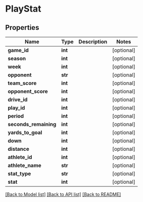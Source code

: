 # PlayStat

## Properties
Name | Type | Description | Notes
------------ | ------------- | ------------- | -------------
**game_id** | **int** |  | [optional] 
**season** | **int** |  | [optional] 
**week** | **int** |  | [optional] 
**opponent** | **str** |  | [optional] 
**team_score** | **int** |  | [optional] 
**opponent_score** | **int** |  | [optional] 
**drive_id** | **int** |  | [optional] 
**play_id** | **int** |  | [optional] 
**period** | **int** |  | [optional] 
**seconds_remaining** | **int** |  | [optional] 
**yards_to_goal** | **int** |  | [optional] 
**down** | **int** |  | [optional] 
**distance** | **int** |  | [optional] 
**athlete_id** | **int** |  | [optional] 
**athlete_name** | **str** |  | [optional] 
**stat_type** | **str** |  | [optional] 
**stat** | **int** |  | [optional] 

[[Back to Model list]](../README.md#documentation-for-models) [[Back to API list]](../README.md#documentation-for-api-endpoints) [[Back to README]](../README.md)


